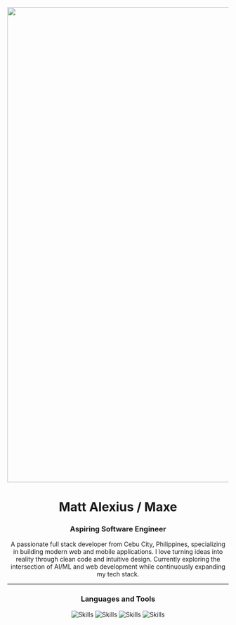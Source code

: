 <div align="center">
  <img src="https://github.com/user-attachments/assets/af6a57fc-3d03-42b2-ae66-8cc4e3f202a8" alt="Matt Alexius" width="1080"/>
  
  # Matt Alexius / Maxe
  
  ### Aspiring Software Engineer
  
  A passionate full stack developer from Cebu City, Philippines, specializing in building modern web and mobile applications. I love turning ideas into reality through clean code and intuitive design. Currently exploring the intersection of AI/ML and web development while continuously expanding my tech stack.
  
</div>

---

<div align="center">
  
  ### Languages and Tools
  
  <img src="https://skillicons.dev/icons?i=c,cpp,cs,css,django&perline=5" alt="Skills" />
  <img src="https://skillicons.dev/icons?i=dotnet,figma,firebase,git,java&perline=5" alt="Skills" />
  <img src="https://skillicons.dev/icons?i=js,mysql,nodejs,python,react&perline=5" alt="Skills" />
  <img src="https://skillicons.dev/icons?i=tailwind,tensorflow,typescript,photoshop,premiere&perline=5" alt="Skills" />
  
</div>
